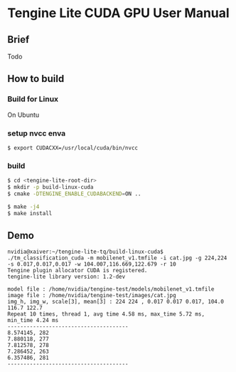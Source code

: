 # Tengine Lite CUDA GPU User Manual

## Brief

Todo

## How to build

### Build for Linux

On Ubuntu

### setup nvcc enva
```
$ export CUDACXX=/usr/local/cuda/bin/nvcc
```
### build
```bash
$ cd <tengine-lite-root-dir>
$ mkdir -p build-linux-cuda
$ cmake -DTENGINE_ENABLE_CUDABACKEND=ON ..

$ make -j4
$ make install
```

## Demo

```
nvidia@xaiver:~/tengine-lite-tq/build-linux-cuda$ ./tm_classification_cuda -m mobilenet_v1.tmfile -i cat.jpg -g 224,224 -s 0.017,0.017,0.017 -w 104.007,116.669,122.679 -r 10
Tengine plugin allocator CUDA is registered.
tengine-lite library version: 1.2-dev

model file : /home/nvidia/tengine-test/models/mobilenet_v1.tmfile
image file : /home/nvidia/tengine-test/images/cat.jpg
img_h, img_w, scale[3], mean[3] : 224 224 , 0.017 0.017 0.017, 104.0 116.7 122.7
Repeat 10 times, thread 1, avg time 4.58 ms, max_time 5.72 ms, min_time 4.24 ms
--------------------------------------
8.574145, 282
7.880118, 277
7.812578, 278
7.286452, 263
6.357486, 281
--------------------------------------
```
